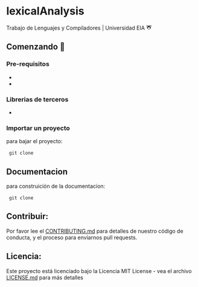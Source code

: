 # lexicalAnalysis

Trabajo de Lenguajes y Compiladores | Universidad EIA ![logo eia](https://github.com/EIA-University/LogosEIA/blob/master/assets/png/logo-eia-icon.png?raw=true)


## Comenzando :rocket:

### Pre-requisitos

* 
* 

### Librerias de terceros

* 

### Importar un proyecto
para bajar el proyecto:
```
 git clone 
```

## Documentacion
para construición de la documentacion: 
```
 git clone 
```

## Contribuir:
Por favor lee el [CONTRIBUTING.md]() para detalles de nuestro código de conducta, y el proceso para enviarnos pull requests.

## Licencia:
Este proyecto está licenciado bajo la Licencia MIT License  - vea el archivo [LICENSE.md]() para más detalles

